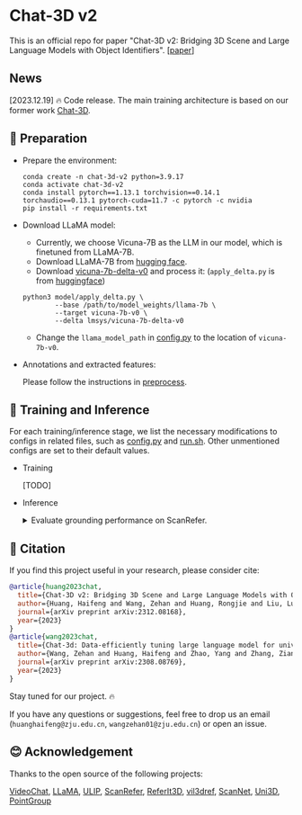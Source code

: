 # Chat-3D v2

This is an official repo for paper "Chat-3D v2: Bridging 3D Scene and Large Language Models with Object Identifiers". 
[[paper](https://arxiv.org/abs/2312.08168)]


## News

[2023.12.19] 🔥 Code release. The main training architecture is based on our former work [Chat-3D](https://github.com/Chat-3D/Chat-3D).

## 🔨 Preparation

- Prepare the environment:

  ```shell
  conda create -n chat-3d-v2 python=3.9.17
  conda activate chat-3d-v2
  conda install pytorch==1.13.1 torchvision==0.14.1 torchaudio==0.13.1 pytorch-cuda=11.7 -c pytorch -c nvidia
  pip install -r requirements.txt
  ```
  
- Download LLaMA model:
  - Currently, we choose 
Vicuna-7B as the LLM in our model, which is finetuned from LLaMA-7B.
  - Download LLaMA-7B from [hugging face](https://huggingface.co/decapoda-research/llama-7b-hf).
  - Download [vicuna-7b-delta-v0](https://huggingface.co/lmsys/vicuna-7b-delta-v0) and process it: (`apply_delta.py` is from [huggingface](https://huggingface.co/CarperAI/stable-vicuna-13b-delta/raw/main/apply_delta.py))
  
  ```shell
  python3 model/apply_delta.py \
          --base /path/to/model_weights/llama-7b \
          --target vicuna-7b-v0 \
          --delta lmsys/vicuna-7b-delta-v0
  ```

  - Change the `llama_model_path` in [config.py](./scripts/config.py) to the location of `vicuna-7b-v0`.
  

- Annotations and extracted features:
  
  Please follow the instructions in [preprocess](preprocess/).


## 🤖 Training and Inference

  For each training/inference stage, we list the necessary modifications to configs in related files, such as [config.py](scripts/config.py) and [run.sh](scripts/run.sh). Other unmentioned configs are set to their default values.


- Training
  
  [TODO]

- Inference
  
  <details>
  <summary>Evaluate grounding performance on ScanRefer.</summary>

  - modify [config.py](scripts/config.py):
  
    ```python
    val_file_s2=[
        [
          "annotations/scannet_pointgroup_uni3d_feats.pt",
          "annotations/scannet_pointgroup_val_attributes.pt",
          "annotations/scanrefer_pointgroup_val_stage2_grounding.json"
        ]
      ],
    ```
  
  - modify [run.sh](scripts/run.sh): (We provide the pretrained checkpoint in [Google Drive](https://drive.google.com/drive/folders/19wOjXYjca6w3JRVzbbFMgwiQj6kd6MXQ?usp=drive_link))
  
    ```shell
    stage=2
    add_scene_token=True
    evaluate=True
    pretrained_path=/path/to/pretrained_model.pth
    ```
  
  - run evaluate:
  
    ```shell
    ./scripts/run.sh
    ```
    
    The predicted results (raw answers) are saved in `outputs/<exp_name>/preds_epoch-1_step0.json.json`
    
  - modify [calc_scanrefer_grounding_acc.py](others/calc_scanrefer_grounding_acc.py):
    
    ```python
    output_file="outputs/<exp_name>/preds_epoch-1_step0.json.json"
    ```
  
  - calculate IoU metrics:
  
    ```shell
    python others/calc_scanrefer_grounding_acc.py
    ```
  
  </details>
  

## 📄 Citation

If you find this project useful in your research, please consider cite:
```BibTeX
@article{huang2023chat,
  title={Chat-3D v2: Bridging 3D Scene and Large Language Models with Object Identifiers},
  author={Huang, Haifeng and Wang, Zehan and Huang, Rongjie and Liu, Luping and Cheng, Xize and Zhao, Yang and Jin, Tao and Zhao, Zhou},
  journal={arXiv preprint arXiv:2312.08168},
  year={2023}
}
@article{wang2023chat,
  title={Chat-3d: Data-efficiently tuning large language model for universal dialogue of 3d scenes},
  author={Wang, Zehan and Huang, Haifeng and Zhao, Yang and Zhang, Ziang and Zhao, Zhou},
  journal={arXiv preprint arXiv:2308.08769},
  year={2023}
}
```

Stay tuned for our project. 🔥

If you have any questions or suggestions, feel free to drop us an email (`huanghaifeng@zju.edu.cn`, `wangzehan01@zju.edu.cn`) or open an issue.

## 😊 Acknowledgement

Thanks to the open source of the following projects:

[VideoChat](https://github.com/OpenGVLab/Ask-Anything/tree/main/video_chat), [LLaMA](https://github.com/facebookresearch/llama), [ULIP](https://github.com/salesforce/ULIP), [ScanRefer](https://github.com/daveredrum/ScanRefer), [ReferIt3D](https://github.com/referit3d/referit3d), [vil3dref](https://github.com/cshizhe/vil3dref), [ScanNet](https://github.com/ScanNet/ScanNet), [Uni3D](https://github.com/baaivision/Uni3D), [PointGroup](https://github.com/dvlab-research/PointGroup)